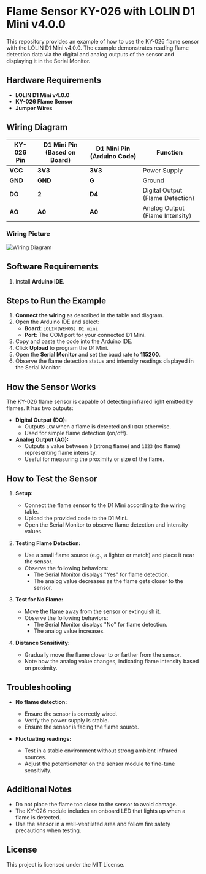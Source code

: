 # Flame Sensor KY-026 with LOLIN D1 Mini v4.0.0

This repository provides an example of how to use the KY-026 flame sensor with the LOLIN D1 Mini v4.0.0. The example demonstrates reading flame detection data via the digital and analog outputs of the sensor and displaying it in the Serial Monitor.

## Hardware Requirements
- **LOLIN D1 Mini v4.0.0**
- **KY-026 Flame Sensor**
- **Jumper Wires**

## Wiring Diagram

| **KY-026 Pin** | **D1 Mini Pin (Based on Board)** | **D1 Mini Pin (Arduino Code)** | **Function**             |
|----------------|-----------------------------------|--------------------------------|--------------------------|
| **VCC**        | **3V3**                          | **3V3**                       | Power Supply             |
| **GND**        | **GND**                            | **G**                         | Ground                   |
| **DO**         | **2**                            | **D4**                        | Digital Output (Flame Detection) |
| **AO**         | **A0**                           | **A0**                        | Analog Output (Flame Intensity)  |

### Wiring Picture
![Wiring Diagram](flame_sensor_wiring_diagram.png)

## Software Requirements
1. Install **Arduino IDE**.

## Steps to Run the Example
1. **Connect the wiring** as described in the table and diagram.
2. Open the Arduino IDE and select:
   - **Board**: `LOLIN(WEMOS) D1 mini`
   - **Port**: The COM port for your connected D1 Mini.
3. Copy and paste the code into the Arduino IDE.
4. Click **Upload** to program the D1 Mini.
5. Open the **Serial Monitor** and set the baud rate to **115200**.
6. Observe the flame detection status and intensity readings displayed in the Serial Monitor.

## How the Sensor Works
The KY-026 flame sensor is capable of detecting infrared light emitted by flames. It has two outputs:
- **Digital Output (DO):**
  - Outputs `LOW` when a flame is detected and `HIGH` otherwise.
  - Used for simple flame detection (on/off).
- **Analog Output (AO):**
  - Outputs a value between `0` (strong flame) and `1023` (no flame) representing flame intensity.
  - Useful for measuring the proximity or size of the flame.

## How to Test the Sensor
1. **Setup:**
   - Connect the flame sensor to the D1 Mini according to the wiring table.
   - Upload the provided code to the D1 Mini.
   - Open the Serial Monitor to observe flame detection and intensity values.

2. **Testing Flame Detection:**
   - Use a small flame source (e.g., a lighter or match) and place it near the sensor.
   - Observe the following behaviors:
     - The Serial Monitor displays "Yes" for flame detection.
     - The analog value decreases as the flame gets closer to the sensor.

3. **Test for No Flame:**
   - Move the flame away from the sensor or extinguish it.
   - Observe the following behaviors:
     - The Serial Monitor displays "No" for flame detection.
     - The analog value increases.

4. **Distance Sensitivity:**
   - Gradually move the flame closer to or farther from the sensor.
   - Note how the analog value changes, indicating flame intensity based on proximity.

## Troubleshooting
- **No flame detection:**
  - Ensure the sensor is correctly wired.
  - Verify the power supply is stable.
  - Ensure the sensor is facing the flame source.

- **Fluctuating readings:**
  - Test in a stable environment without strong ambient infrared sources.
  - Adjust the potentiometer on the sensor module to fine-tune sensitivity.

## Additional Notes
- Do not place the flame too close to the sensor to avoid damage.
- The KY-026 module includes an onboard LED that lights up when a flame is detected.
- Use the sensor in a well-ventilated area and follow fire safety precautions when testing.

## License
This project is licensed under the MIT License.

